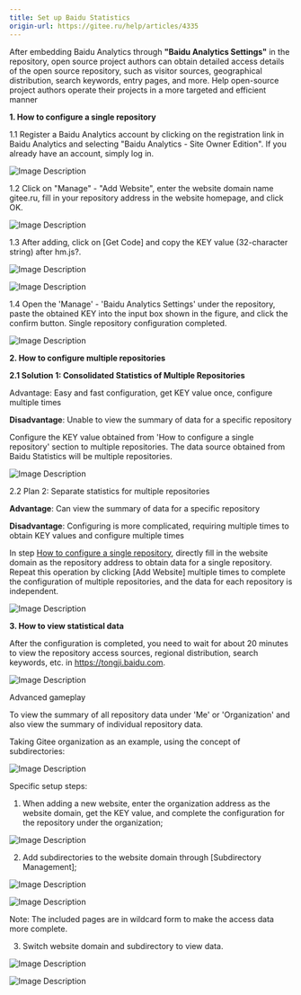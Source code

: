 ```yaml
---
title: Set up Baidu Statistics
origin-url: https://gitee.ru/help/articles/4335
---
```


After embedding Baidu Analytics through **"Baidu Analytics Settings"** in the repository, open source project authors can obtain detailed access details of the open source repository, such as visitor sources, geographical distribution, search keywords, entry pages, and more.
Help open-source project authors operate their projects in a more targeted and efficient manner

<a name="divtop"><b>1. How to configure a single repository</b></a>

1.1 Register a Baidu Analytics account by clicking on the registration link in Baidu Analytics and selecting "Baidu Analytics - Site Owner Edition". If you already have an account, simply log in.

![Image Description](https://images.gitee.ru/uploads/images/2021/0519/210725_0d17e0b6_7722649.png )

1.2 Click on "Manage" - "Add Website", enter the website domain name gitee.ru, fill in your repository address in the website homepage, and click OK.

![Image Description](https://images.gitee.ru/uploads/images/2021/0519/210739_df1a1ca6_7722649.png )

1.3 After adding, click on [Get Code] and copy the KEY value (32-character string) after hm.js?.

![Image Description](https://images.gitee.ru/uploads/images/2021/0519/210753_569d47c8_7722649.png )

![Image Description](https://images.gitee.ru/uploads/images/2021/0519/210809_d67c388e_7722649.png )

1.4 Open the 'Manage' - 'Baidu Analytics Settings' under the repository, paste the obtained KEY into the input box shown in the figure, and click the confirm button. Single repository configuration completed.

![Image Description](https://images.gitee.ru/uploads/images/2021/0519/210824_640848f9_7722649.png )

 **2. How to configure multiple repositories**

 **2.1 Solution 1: Consolidated Statistics of Multiple Repositories**

Advantage: Easy and fast configuration, get KEY value once, configure multiple times

**Disadvantage**: Unable to view the summary of data for a specific repository

Configure the KEY value obtained from 'How to configure a single repository' section to multiple repositories. The data source obtained from Baidu Statistics will be multiple repositories.

![Image Description](https://images.gitee.ru/uploads/images/2021/0519/210911_ad5733c2_7722649.png )

2.2 Plan 2: Separate statistics for multiple repositories

**Advantage**: Can view the summary of data for a specific repository

 **Disadvantage**: Configuring is more complicated, requiring multiple times to obtain KEY values and configure multiple times

In step [How to configure a single repository](#divtop), directly fill in the website domain as the repository address to obtain data for a single repository. Repeat this operation by clicking [Add Website] multiple times to complete the configuration of multiple repositories, and the data for each repository is independent.

![Image Description](https://images.gitee.ru/uploads/images/2021/0519/210935_84fcd7e6_7722649.png )

 **3. How to view statistical data**

After the configuration is completed, you need to wait for about 20 minutes to view the repository access sources, regional distribution, search keywords, etc. in <https://tongji.baidu.com>.

![Image Description](https://images.gitee.ru/uploads/images/2021/0519/210959_293abbbb_7722649.png )

Advanced gameplay

To view the summary of all repository data under 'Me' or 'Organization' and also view the summary of individual repository data.

Taking Gitee organization as an example, using the concept of subdirectories:

![Image Description](https://images.gitee.ru/uploads/images/2021/0519/211019_d8412a82_7722649.png )

Specific setup steps:

1. When adding a new website, enter the organization address as the website domain, get the KEY value, and complete the configuration for the repository under the organization;

![Image Description](https://images.gitee.ru/uploads/images/2021/0519/211043_a2ef2d71_7722649.png )

2. Add subdirectories to the website domain through [Subdirectory Management];

![Image Description](https://images.gitee.ru/uploads/images/2021/0519/211058_67065e2f_7722649.png )

![Image Description](https://images.gitee.ru/uploads/images/2021/0519/211120_3e39c369_7722649.png )

Note: The included pages are in wildcard form to make the access data more complete.

3. Switch website domain and subdirectory to view data.

![Image Description](https://images.gitee.ru/uploads/images/2021/0519/211138_a2d8c566_7722649.png )

![Image Description](https://images.gitee.ru/uploads/images/2021/0519/211145_120e6bf6_7722649.png )